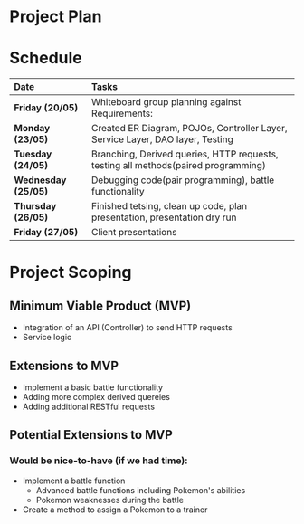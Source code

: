 # Project Plan
# Schedule

| Date | Tasks |
| :--- | :--- |
|**Friday (20/05)** | Whiteboard group planning against Requirements:|
|**Monday (23/05)**| Created ER Diagram, POJOs, Controller Layer, Service Layer, DAO layer, Testing|
|**Tuesday (24/05)** | Branching, Derived queries, HTTP requests, testing all methods(paired programming)|
|**Wednesday (25/05)** | Debugging code(pair programming), battle functionality |
|**Thursday (26/05)** | Finished tetsing, clean up code, plan presentation, presentation dry run|
|**Friday (27/05)** | Client presentations| 

# Project Scoping
## Minimum Viable Product (MVP)
 - Integration of an API (Controller) to send HTTP requests
 - Service logic

## Extensions to MVP
- Implement a basic battle functionality
- Adding more complex derived quereies 
- Adding additional RESTful requests

## Potential Extensions to MVP
### Would be nice-to-have (if we had time):
- Implement a battle function
    - Advanced battle functions including Pokemon's abilities
    - Pokemon weaknesses during the battle
- Create a method to assign a Pokemon to a trainer
